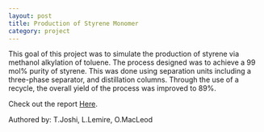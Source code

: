 ```yaml
---
layout: post
title: Production of Styrene Monomer
category: project
---
```


This goal of this project was to simulate the production of styrene via methanol alkylation of toluene. The process designed was to achieve a 99 mol% purity of styrene. This was done using separation units including a three-phase separator, and distillation columns. Through the use of a recycle, the overall yield of the process was improved to 89%.

Check out the report <a href="https://drive.google.com/file/d/0BxFShUyVe18eZlExbm91Vy1OcUE/view?usp=sharing">Here</a>.

Authored by: T.Joshi, L.Lemire, O.MacLeod

